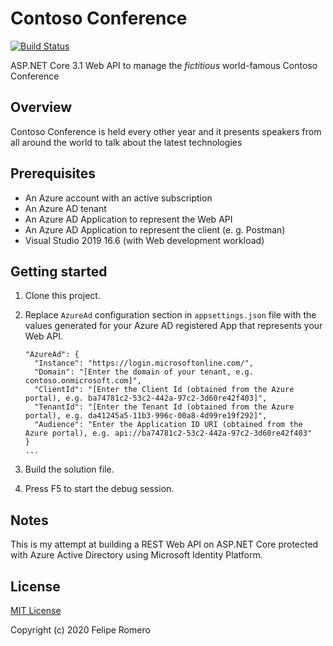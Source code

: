 # Contoso Conference

[![Build Status](https://dev.azure.com/feliperomeromx/Projects/_apis/build/status/feliperomero3.ContosoConference?branchName=master)](https://dev.azure.com/feliperomeromx/Projects/_build/latest?definitionId=12&branchName=master)

ASP.NET Core 3.1 Web API to manage the *fictitious* world-famous Contoso Conference

## Overview

Contoso Conference is held every other year and it presents speakers from all around the world to talk about the latest technologies

## Prerequisites

- An Azure account with an active subscription
- An Azure AD tenant
- An Azure AD Application to represent the Web API
- An Azure AD Application to represent the client (e. g. Postman)
- Visual Studio 2019 16.6 (with Web development workload)

## Getting started

1. Clone this project.
2. Replace `AzureAd` configuration section in `appsettings.json` file with the values generated for your Azure AD registered App that represents your Web API.

   ```text
   "AzureAd": {
     "Instance": "https://login.microsoftonline.com/",
     "Domain": "[Enter the domain of your tenant, e.g. contoso.onmicrosoft.com]",
     "ClientId": "[Enter the Client Id (obtained from the Azure portal), e.g. ba74781c2-53c2-442a-97c2-3d60re42f403]",
     "TenantId": "[Enter the Tenant Id (obtained from the Azure portal), e.g. da41245a5-11b3-996c-00a8-4d99re19f292]",
     "Audience": "Enter the Application ID URI (obtained from the Azure portal), e.g. api://ba74781c2-53c2-442a-97c2-3d60re42f403"
   }
   ...
   ```

3. Build the solution file.
4. Press F5 to start the debug session.

## Notes

This is my attempt at building a REST Web API on ASP.NET Core protected with Azure Active Directory using Microsoft Identity Platform.

## License

[MIT License](./LICENSE)

Copyright (c) 2020 Felipe Romero
